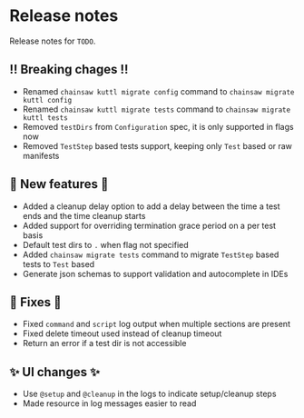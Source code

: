 # Release notes

Release notes for `TODO`.

<!--
## ⭐ Examples ⭐

## ⛵ Tutorials ⛵

## 📚 Docs 📚

## 🎸 Misc 🎸
-->

## ‼️ Breaking chages ‼️

- Renamed `chainsaw kuttl migrate config` command to  `chainsaw migrate kuttl config`
- Renamed `chainsaw kuttl migrate tests` command to  `chainsaw migrate kuttl tests`
- Removed `testDirs` from `Configuration` spec, it is only supported in flags now
- Removed `TestStep` based tests support, keeping only `Test` based or raw manifests

## 💫 New features 💫

- Added a cleanup delay option to add a delay between the time a test ends and the time cleanup starts
- Added support for overriding termination grace period on a per test basis
- Default test dirs to `.` when flag not specified
- Added `chainsaw migrate tests` command to migrate `TestStep` based tests to `Test` based
- Generate json schemas to support validation and autocomplete in IDEs

## 🔧 Fixes 🔧

- Fixed `command` and `script` log output when multiple sections are present
- Fixed delete timeout used instead of cleanup timeout
- Return an error if a test dir is not accessible

## ✨ UI changes ✨

- Use `@setup` and `@cleanup` in the logs to indicate setup/cleanup steps
- Made resource in log messages easier to read
